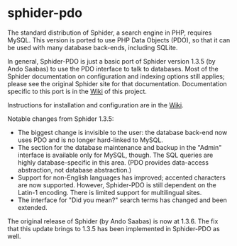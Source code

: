 # sphider-pdo

The standard distribution of Sphider, a search engine in PHP, requires MySQL. This version is ported 
to use PHP Data Objects (PDO), so that it can be used with many database back-ends, including SQLite.

In general, Sphider-PDO is just a basic port of Sphider version 1.3.5 (by Ando Saabas) to use the PDO interface to 
talk to databases. Most of the Sphider documentation on configuration and indexing options still 
applies; please see the original Sphider site for that documentation. Documentation specific to 
this port is in the [Wiki](https://github.com/compuphase/sphider-pdo/wiki) of this project.

Instructions for installation and configuration are in the [Wiki](https://github.com/compuphase/sphider-pdo/wiki).

Notable changes from Sphider 1.3.5:
 * The biggest change is invisible to the user: the database back-end now uses PDO and is no longer hard-linked to MySQL. 
 * The section for the database maintenance and backup in the "Admin" interface is available only for MySQL, though. The SQL queries are highly database-specific in this area. (PDO provides data-access abstraction, not database abstraction.) 
 * Support for non-English languages has improved; accented characters are now supported. However, Sphider-PDO is still dependent on the Latin-1 encoding. There is limited support for multilingual sites. 
 * The interface for "Did you mean?" search terms has changed and been extended.
 
The original release of Sphider (by Ando Saabas) is now at 1.3.6. The fix that this update brings to 1.3.5 has been implemented in Sphider-PDO as well.

